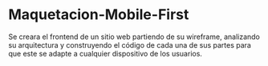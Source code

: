 # Maquetacion-Mobile-First
Se creara el frontend de un sitio web partiendo de su wireframe, analizando su arquitectura y construyendo el código de cada una de sus partes para que este se adapte a cualquier dispositivo de los usuarios.

